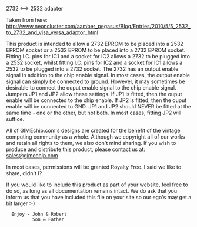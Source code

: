 2732 <--> 2532 adapter

Taken from here:
http://www.neoncluster.com/aamber_pegasus/Blog/Entries/2010/5/5_2532_to_2732_and_visa_versa_adaptor..html

This product is intended to allow a 2732 EPROM to be placed into  a 2532 EPROM socket or a 2532 EPROM to  be  placed  into a 2732 EPROM socket.
Fitting I.C. pins for IC1 and a socket  for  IC2  allows  a 2732 to be plugged  into  a  2532 socket,
whilst fitting I.C.  pins for IC2  and  a  socket  for  IC1 allows a 2532 to be plugged  into a 2732 socket.
The  2732  has  an output enable signal in  addition to the  chip  enable  signal.
In most  cases,  the  output  enable signal can simply be connected to ground.
However, it may sometimes be desirable to connect the ouput enable signal to the chip  enable signal.
Jumpers JP1 and JP2 allow these settings. If JP1 is fitted, then the  ouput  enable  will  be connected to the chip enable.
If JP2 is  fitted,  then  the  ouput enable will be connected to  GND.
JP1  and  JP2  should  NEVER   be fitted at the same time - one  or the other, but not both.
In  most cases, fitting JP2 will  suffice.

All  of  GIMEchip.com's   designs are created for  the  benefit  of the vintage  computing  community as a whole.
Although we copyright all of our works and  retain  all rights to  them,  we  also  don't mind  sharing.
If  you  wish  to produce   and   distribute   this product, please  contact  us  at:
       sales@gimechip.com

In most cases,  permissions  will be granted Royalty Free.  I  said we  like  to  share,  didn't   I?


If you would like to include this product as part of your  website, feel free to do so,  as  long  as all documentation remains intact.
We do ask that you inform us that you have included  this  file  on your site so our ego's may get  a bit larger :-)

      Enjoy - John & Robert
              Son & Father
